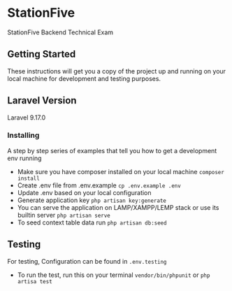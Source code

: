 # StationFive
StationFive Backend Technical Exam

## Getting Started
These instructions will get you a copy of the project up and running on your local machine for development and testing purposes.

## Laravel Version
Laravel 9.17.0

### Installing
A step by step series of examples that tell you how to get a development env running

* Make sure you have composer installed on your local machine `composer install`
* Create .env file from .env.example `cp .env.example .env`
* Update .env based on your local configuration
* Generate application key `php artisan key:generate`
* You can serve the application on LAMP/XAMPP/LEMP stack or use its builtin server `php artisan serve`
* To seed context table data run `php artisan db:seed`


## Testing
For testing, Configuration can be found in `.env.testing`
* To run the test, run this on your terminal `vendor/bin/phpunit` or `php artisa test`
